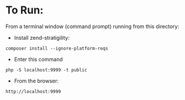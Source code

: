 # To Run:
From a terminal window (command prompt) running from this directory:

* Install zend-stratigility:
```
composer install --ignore-platform-reqs
```
* Enter this command
```
php -S localhost:9999 -t public
```
* From the browser:
```
http://localhost:9999
```


